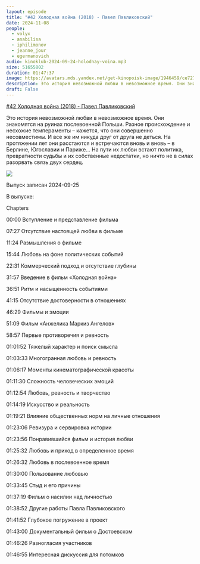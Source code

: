```yaml
---
layout: episode
title: "#42 Холодная война (2018) - Павел Павликовский"
date: 2024-11-08
people:
  - volyx
  - anabilisa
  - iphilimonov
  - jeanne_jour
  - egermanovich
audio: kinoklub-2024-09-24-holodnay-voina.mp3
size: 51655802  
duration: 01:47:37
image: https://avatars.mds.yandex.net/get-kinopoisk-image/1946459/ce727a54-4f28-4d31-90f6-05c63758432a/600x
description: Это история невозможной любви в невозможное время. Они знакомятся на руинах послевоенной Польши. Разное происхождение и несхожие темпераменты – кажется, что они совершенно несовместимы. И все же им никуда друг от друга не деться. На протяжении лет они расстаются и встречаются вновь и вновь – в Берлине, Югославии и Париже… На пути их любви встают политика, превратности судьбы и их собственные недостатки, но ничто не в силах разорвать связь двух сердец.
draft: False
---
```


[#42 Холодная война (2018) - Павел Павликовский](https://www.kinopoisk.ru/film/1065878/)

Это история невозможной любви в невозможное время. Они знакомятся на руинах послевоенной Польши. Разное происхождение и несхожие темпераменты – кажется, что они совершенно несовместимы. И все же им никуда друг от друга не деться. На протяжении лет они расстаются и встречаются вновь и вновь – в Берлине, Югославии и Париже… На пути их любви встают политика, превратности судьбы и их собственные недостатки, но ничто не в силах разорвать связь двух сердец.

![](https://avatars.mds.yandex.net/get-kinopoisk-image/1946459/ce727a54-4f28-4d31-90f6-05c63758432a/600x)

Выпуск записан 2024-09-25

В выпуске:

Chapters

00:00 Вступление и представление фильма

07:27 Отсутствие настоящей любви в фильме

11:24 Размышления о фильме

15:44 Любовь на фоне политических событий

22:31 Коммерческий подход и отсутствие глубины

31:57 Введение в фильм «Холодная война»

36:51 Ритм и насыщенность событиями

41:15 Отсутствие достоверности в отношениях

46:29 Фильмы и эмоции

51:09 Фильм «Анжелика Маркиз Ангелов»

58:57 Первые противоречия и ревность

01:01:52 Тяжелый характер и поиск смысла

01:03:33 Многогранная любовь и ревность

01:06:17 Моменты кинематографической красоты

01:11:30 Сложность человеческих эмоций

01:12:54 Любовь, ревность и творчество

01:14:19 Искусство и реальность

01:19:21 Влияние общественных норм на личные отношения

01:23:06 Ревизура и сервировка истории

01:23:56 Понравившийся фильм и история любви

01:25:32 Любовь и приход в определенное время

01:26:32 Любовь в послевоенное время

01:30:00 Пользование любовью

01:33:45 Стыд и его причины

01:37:19 Фильм о насилии над личностью

01:38:52 Другие работы Павла Павликовского

01:41:52 Глубокое погружение в проект

01:43:00 Документальный фильм о Достоевском

01:46:26 Разногласия участников

01:46:55 Интересная дискуссия для потомков

